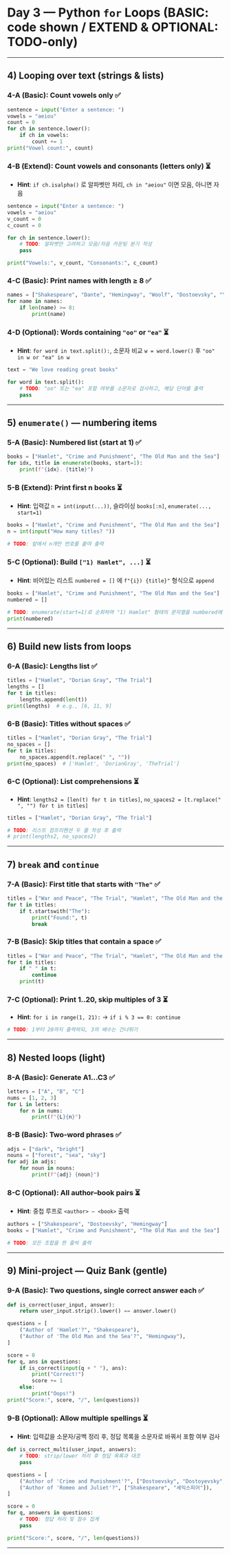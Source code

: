 # Day 3 — Python `for` Loops (BASIC: code shown / EXTEND & OPTIONAL: TODO-only)

---

## 4) Looping over text (strings & lists)

### 4-A (Basic): Count **vowels** only ✅

```python
sentence = input("Enter a sentence: ")
vowels = "aeiou"
count = 0
for ch in sentence.lower():
    if ch in vowels:
        count += 1
print("Vowel count:", count)
```

### 4-B (Extend): Count vowels **and consonants** (letters only) ⏳

- **Hint**: `if ch.isalpha()` 로 알파벳만 처리, `ch in "aeiou"` 이면 모음, 아니면 자음

```python
sentence = input("Enter a sentence: ")
vowels = "aeiou"
v_count = 0
c_count = 0

for ch in sentence.lower():
    # TODO: 알파벳만 고려하고 모음/자음 카운팅 분기 작성
    pass

print("Vowels:", v_count, "Consonants:", c_count)
```

### 4-C (Basic): Print names with **length ≥ 8** ✅

```python
names = ["Shakespeare", "Dante", "Hemingway", "Woolf", "Dostoevsky", "Yeats"]
for name in names:
    if len(name) >= 8:
        print(name)
```

### 4-D (Optional): Words containing `"oo"` or `"ea"` ⏳

- **Hint**: `for word in text.split():`, 소문자 비교 `w = word.lower()` 후 `"oo" in w or "ea" in w`

```python
text = "We love reading great books"

for word in text.split():
    # TODO: "oo" 또는 "ea" 포함 여부를 소문자로 검사하고, 해당 단어를 출력
    pass
```

---

## 5) `enumerate()` — numbering items

### 5-A (Basic): Numbered list (start at 1) ✅

```python
books = ["Hamlet", "Crime and Punishment", "The Old Man and the Sea"]
for idx, title in enumerate(books, start=1):
    print(f"{idx}. {title}")
```

### 5-B (Extend): Print **first n** books ⏳

- **Hint**: 입력값 `n = int(input(...))`, 슬라이싱 `books[:n]`, `enumerate(..., start=1)`

```python
books = ["Hamlet", "Crime and Punishment", "The Old Man and the Sea"]
n = int(input("How many titles? "))

# TODO: 앞에서 n개만 번호를 붙여 출력
```

### 5-C (Optional): Build `["1) Hamlet", ...]` ⏳

- **Hint**: 비어있는 리스트 `numbered = []` 에 `f"{i}) {title}"` 형식으로 `append`

```python
books = ["Hamlet", "Crime and Punishment", "The Old Man and the Sea"]
numbered = []

# TODO: enumerate(start=1)로 순회하며 "1) Hamlet" 형태의 문자열을 numbered에 추가
print(numbered)
```

---

## 6) Build new lists from loops

### 6-A (Basic): Lengths list ✅

```python
titles = ["Hamlet", "Dorian Gray", "The Trial"]
lengths = []
for t in titles:
    lengths.append(len(t))
print(lengths)  # e.g., [6, 11, 9]
```

### 6-B (Basic): Titles **without spaces** ✅

```python
titles = ["Hamlet", "Dorian Gray", "The Trial"]
no_spaces = []
for t in titles:
    no_spaces.append(t.replace(" ", ""))
print(no_spaces)  # ['Hamlet', 'DorianGray', 'TheTrial']
```

### 6-C (Optional): List comprehensions ⏳

- **Hint**: `lengths2 = [len(t) for t in titles]`, `no_spaces2 = [t.replace(" ", "") for t in titles]`

```python
titles = ["Hamlet", "Dorian Gray", "The Trial"]

# TODO: 리스트 컴프리헨션 두 줄 작성 후 출력
# print(lengths2, no_spaces2)
```

---

## 7) `break` and `continue`

### 7-A (Basic): First title that starts with `"The"` ✅

```python
titles = ["War and Peace", "The Trial", "Hamlet", "The Old Man and the Sea"]
for t in titles:
    if t.startswith("The"):
        print("Found:", t)
        break
```

### 7-B (Basic): Skip titles that contain a **space** ✅

```python
titles = ["War and Peace", "The Trial", "Hamlet", "The Old Man and the Sea"]
for t in titles:
    if " " in t:
        continue
    print(t)
```

### 7-C (Optional): Print 1..20, skip multiples of 3 ⏳

- **Hint**: `for i in range(1, 21):` → `if i % 3 == 0: continue`

```python
# TODO: 1부터 20까지 출력하되, 3의 배수는 건너뛰기
```

---

## 8) Nested loops (light)

### 8-A (Basic): Generate A1…C3 ✅

```python
letters = ["A", "B", "C"]
nums = [1, 2, 3]
for L in letters:
    for n in nums:
        print(f"{L}{n}")
```

### 8-B (Basic): Two‑word phrases ✅

```python
adjs = ["dark", "bright"]
nouns = ["forest", "sea", "sky"]
for adj in adjs:
    for noun in nouns:
        print(f"{adj} {noun}")
```

### 8-C (Optional): All author–book pairs ⏳

- **Hint**: 중첩 루프로 `<author> — <book>` 출력

```python
authors = ["Shakespeare", "Dostoevsky", "Hemingway"]
books = ["Hamlet", "Crime and Punishment", "The Old Man and the Sea"]

# TODO: 모든 조합을 한 줄씩 출력
```

---

## 9) Mini‑project — Quiz Bank (gentle)

### 9-A (Basic): Two questions, **single** correct answer each ✅

```python
def is_correct(user_input, answer):
    return user_input.strip().lower() == answer.lower()

questions = [
    ("Author of 'Hamlet'?", "Shakespeare"),
    ("Author of 'The Old Man and the Sea'?", "Hemingway"),
]

score = 0
for q, ans in questions:
    if is_correct(input(q + " "), ans):
        print("Correct!")
        score += 1
    else:
        print("Oops!")
print("Score:", score, "/", len(questions))
```

### 9-B (Optional): Allow **multiple spellings** ⏳

- **Hint**: 입력값을 소문자/공백 정리 후, 정답 목록을 소문자로 바꿔서 포함 여부 검사

```python
def is_correct_multi(user_input, answers):
    # TODO: strip/lower 처리 후 정답 목록과 대조
    pass

questions = [
    ("Author of 'Crime and Punishment'?", ["Dostoevsky", "Dostoyevsky", "도스토옙스키"]),
    ("Author of 'Romeo and Juliet'?", ["Shakespeare", "셰익스피어"]),
]

score = 0
for q, answers in questions:
    # TODO: 정답 처리 및 점수 집계
    pass

print("Score:", score, "/", len(questions))
```

---
